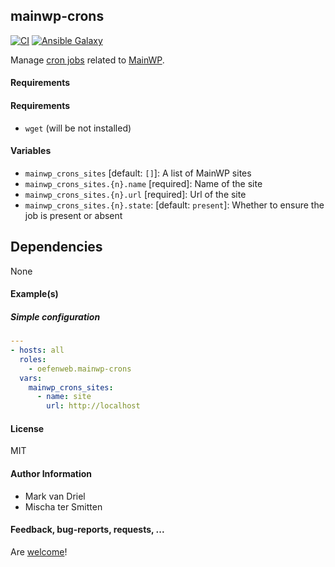 ## mainwp-crons

[![CI](https://github.com/Oefenweb/ansible-mainwp-crons/workflows/CI/badge.svg)](https://github.com/Oefenweb/ansible-mainwp-crons/actions?query=workflow%3ACI)
[![Ansible Galaxy](http://img.shields.io/badge/ansible--galaxy-mainwp--crons-blue.svg)](https://galaxy.ansible.com/Oefenweb/mainwp_crons)

Manage [cron jobs](http://docs.mainwp.com/disable-wp-cron/) related to [MainWP](https://mainwp.com/).

#### Requirements

#### Requirements

* `wget` (will be not installed)

#### Variables

* `mainwp_crons_sites` [default: `[]`]: A list of MainWP sites
* `mainwp_crons_sites.{n}.name` [required]: Name of the site
* `mainwp_crons_sites.{n}.url` [required]: Url of the site
* `mainwp_crons_sites.{n}.state`: [default: `present`]: Whether to ensure the job is present or absent

## Dependencies

None

#### Example(s)

##### Simple configuration

```yaml
---
- hosts: all
  roles:
    - oefenweb.mainwp-crons
  vars:
    mainwp_crons_sites:
      - name: site
        url: http://localhost
```

#### License

MIT

#### Author Information

* Mark van Driel
* Mischa ter Smitten

#### Feedback, bug-reports, requests, ...

Are [welcome](https://github.com/Oefenweb/ansible-mainwp-crons/issues)!
